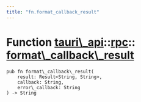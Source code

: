 ```yaml
---
title: "fn.format_callback_result"
---
```


# Function [tauri\\\_api](/docs/api/rust/tauri\_api/../index.html)::​[rpc](/docs/api/rust/tauri\_api/index.html)::​[format\\\_callback\\\_result](/docs/api/rust/tauri\_api/)

    pub fn format\_callback\_result(
        result: Result<String, String>, 
        callback: String, 
        error\_callback: String
    ) -> String

      